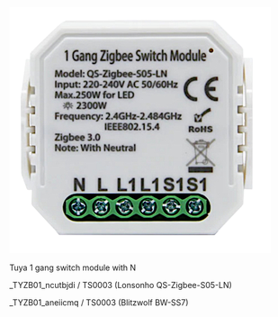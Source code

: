 ![icon](icon.png)

Tuya 1 gang switch module with N 

_TYZB01_ncutbjdi / TS0003 (Lonsonho QS-Zigbee-S05-LN) 

_TYZB01_aneiicmq / TS0003 (Blitzwolf BW-SS7)
